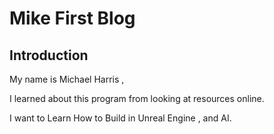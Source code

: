 # Mike First  Blog

## Introduction

My name is Michael Harris ,

I learned about this program 
from looking at resources online.

I want to Learn How to Build in 
Unreal Engine , and AI.

